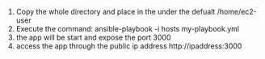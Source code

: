 1. Copy the whole directory and place in the under the defualt /home/ec2-user
2. Execute the command: ansible-playbook -i hosts my-playbook.yml
3. the app will be start and expose the port 3000
4. access the app through the public ip address http://ipaddress:3000
